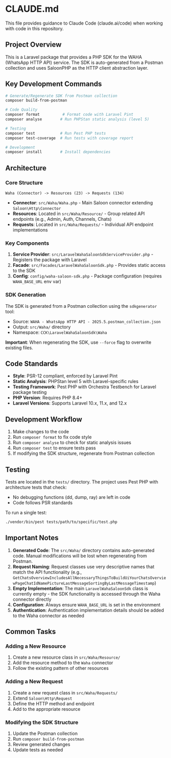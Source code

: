 # CLAUDE.md

This file provides guidance to Claude Code (claude.ai/code) when working with code in this repository.

## Project Overview

This is a Laravel package that provides a PHP SDK for the WAHA (WhatsApp HTTP API) service. The SDK is auto-generated from a Postman collection and uses SaloonPHP as the HTTP client abstraction layer.

## Key Development Commands

```bash
# Generate/Regenerate SDK from Postman collection
composer build-from-postman

# Code Quality
composer format          # Format code with Laravel Pint
composer analyse        # Run PHPStan static analysis (level 5)

# Testing
composer test           # Run Pest PHP tests
composer test-coverage  # Run tests with coverage report

# Development
composer install        # Install dependencies
```

## Architecture

### Core Structure
```
Waha (Connector) -> Resources (23) -> Requests (134)
```

- **Connector**: `src/Waha/Waha.php` - Main Saloon connector extending `Saloon\Http\Connector`
- **Resources**: Located in `src/Waha/Resource/` - Group related API endpoints (e.g., Admin, Auth, Channels, Chats)
- **Requests**: Located in `src/Waha/Requests/` - Individual API endpoint implementations

### Key Components

1. **Service Provider**: `src/LaravelWahaSaloonSdkServiceProvider.php` - Registers the package with Laravel
2. **Facade**: `src/Facades/LaravelWahaSaloonSdk.php` - Provides static access to the SDK
3. **Config**: `config/waha-saloon-sdk.php` - Package configuration (requires `WAHA_BASE_URL` env var)

### SDK Generation

The SDK is generated from a Postman collection using the `sdkgenerator` tool:
- Source: `WAHA - WhatsApp HTTP API - 2025.5.postman_collection.json`
- Output: `src/Waha/` directory
- Namespace: `CCK\LaravelWahaSaloonSdk\Waha`

**Important**: When regenerating the SDK, use `--force` flag to overwrite existing files.

## Code Standards

- **Style**: PSR-12 compliant, enforced by Laravel Pint
- **Static Analysis**: PHPStan level 5 with Laravel-specific rules
- **Testing Framework**: Pest PHP with Orchestra Testbench for Laravel package testing
- **PHP Version**: Requires PHP 8.4+
- **Laravel Versions**: Supports Laravel 10.x, 11.x, and 12.x

## Development Workflow

1. Make changes to the code
2. Run `composer format` to fix code style
3. Run `composer analyse` to check for static analysis issues
4. Run `composer test` to ensure tests pass
5. If modifying the SDK structure, regenerate from Postman collection

## Testing

Tests are located in the `tests/` directory. The project uses Pest PHP with architecture tests that check:
- No debugging functions (dd, dump, ray) are left in code
- Code follows PSR standards

To run a single test:
```bash
./vendor/bin/pest tests/path/to/specific/test.php
```

## Important Notes

1. **Generated Code**: The `src/Waha/` directory contains auto-generated code. Manual modifications will be lost when regenerating from Postman.
2. **Request Naming**: Request classes use very descriptive names that match the API functionality (e.g., `GetChatsOverviewIncludesAllNecessaryThingsToBuildUiYourChatsOverviewPageChatIdNamePictureLastMessageSortingByLastMessageTimestamp`)
3. **Empty Implementation**: The main `LaravelWahaSaloonSdk` class is currently empty - the SDK functionality is accessed through the Waha connector directly
4. **Configuration**: Always ensure `WAHA_BASE_URL` is set in the environment
5. **Authentication**: Authentication implementation details should be added to the Waha connector as needed

## Common Tasks

### Adding a New Resource
1. Create a new resource class in `src/Waha/Resource/`
2. Add the resource method to the `Waha` connector
3. Follow the existing pattern of other resources

### Adding a New Request
1. Create a new request class in `src/Waha/Requests/`
2. Extend `Saloon\Http\Request`
3. Define the HTTP method and endpoint
4. Add to the appropriate resource

### Modifying the SDK Structure
1. Update the Postman collection
2. Run `composer build-from-postman`
3. Review generated changes
4. Update tests as needed